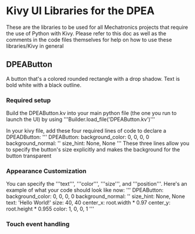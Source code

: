 # Kivy UI Libraries for the DPEA

These are the libraries to be used for all Mechatronics projects that require the use of Python with Kivy. Please refer to this doc as well as the comments in the code files themselves for help on how to use these libraries/Kivy in general

## DPEAButton

A button that's a colored rounded rectangle with a drop shadow. Text is bold white with a black outline.

### Required setup

Build the DPEAButton.kv into your main python file (the one you run to launch the UI) by using '''Builder.load_file('DPEAButton.kv')'''

In your kivy file, add these four required lines of code to declare a DPEADButton:
'''
DPEAButton:
      background_color: 0, 0, 0, 0
      background_normal: ''
      size_hint: None, None
'''
These three lines allow you to specify the button's size explicitly and makes the background for the button transparent

### Appearance Customization

You can specify the '''text''', '''color''', '''size''', and '''position'''. Here's an example of what your code should look like now:
'''
DPEAButton:
      background_color: 0, 0, 0, 0
      background_normal: ''
      size_hint: None, None
      text: 'Hello World!'
      size: 40, 40
      center_x: root.width * 0.97
      center_y: root.height * 0.955
      color: 1, 0, 0, 1
'''

### Touch event handling
